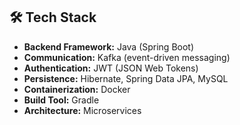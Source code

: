 ## 🛠️ Tech Stack

- **Backend Framework:** Java (Spring Boot)
- **Communication:** Kafka (event-driven messaging)
- **Authentication:** JWT (JSON Web Tokens)
- **Persistence:** Hibernate, Spring Data JPA, MySQL
- **Containerization:** Docker
- **Build Tool:** Gradle
- **Architecture:** Microservices
